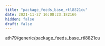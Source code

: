 ```yaml
---
title: "package_feeds_base_rtl8821cu"
date: 2021-11-27 16:08:23.182166
hidden: false
draft: false
---
```


ath79/generic/package_feeds_base_rtl8821cu

